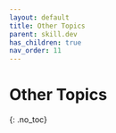 ```yaml
---
layout: default
title: Other Topics
parent: skill.dev
has_children: true
nav_order: 11
---
```


# Other Topics
{: .no_toc}

